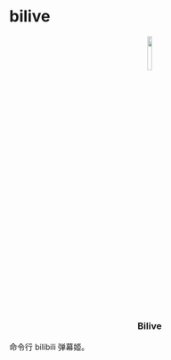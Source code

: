 # bilive

<p align="center"><img width=12.5% src="https://github.com/Nauxscript/bilive/blob/main/assets/icon_pink.png"></p>

<h3 align="center">Bilive</h3>

命令行 bilibili 弹幕姬。